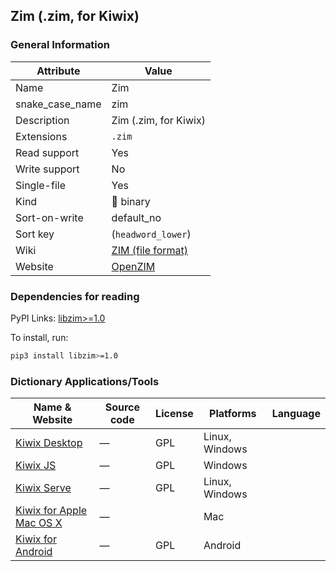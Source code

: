 ## Zim (.zim, for Kiwix)

### General Information

| Attribute       | Value                                                                  |
| --------------- | ---------------------------------------------------------------------- |
| Name            | Zim                                                                    |
| snake_case_name | zim                                                                    |
| Description     | Zim (.zim, for Kiwix)                                                  |
| Extensions      | `.zim`                                                                 |
| Read support    | Yes                                                                    |
| Write support   | No                                                                     |
| Single-file     | Yes                                                                    |
| Kind            | 🔢 binary                                                               |
| Sort-on-write   | default_no                                                             |
| Sort key        | (`headword_lower`)                                                     |
| Wiki            | [ZIM (file format)](<https://en.wikipedia.org/wiki/ZIM_(file_format)>) |
| Website         | [OpenZIM](https://wiki.openzim.org/wiki/OpenZIM)                       |

### Dependencies for reading

PyPI Links: [libzim>=1.0](https://pypi.org/project/libzim>=1.0)

To install, run:

```sh
pip3 install libzim>=1.0
```


### Dictionary Applications/Tools

| Name & Website                                              | Source code | License | Platforms      | Language |
| ----------------------------------------------------------- | ----------- | ------- | -------------- | -------- |
| [Kiwix Desktop](https://github.com/kiwix/kiwix-desktop)     | ―           | GPL     | Linux, Windows |          |
| [Kiwix JS](https://github.com/kiwix/kiwix-js)               | ―           | GPL     | Windows        |          |
| [Kiwix Serve](https://github.com/kiwix/kiwix-tools)         | ―           | GPL     | Linux, Windows |          |
| [Kiwix for Apple Mac OS X](macos.kiwix.org)                 | ―           |         | Mac            |          |
| [Kiwix for Android](https://github.com/kiwix/kiwix-android) | ―           | GPL     | Android        |          |
